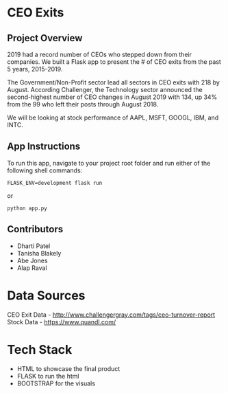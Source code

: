# CEO Exits

## Project Overview

2019 had a record number of CEOs who stepped down from their companies. We built a Flask app to present the # of CEO exits from the past 5 years, 2015-2019.

The Government/Non-Profit sector lead all sectors in CEO exits with 218 by August. According Challenger, the Technology sector announced the second-highest number of CEO changes in August 2019 with 134, up 34% from the 99 who left their posts through August 2018.

We will be looking at stock performance of AAPL, MSFT, GOOGL, IBM, and INTC.

## App Instructions

To run this app, navigate to your project root folder and run either of the following shell commands:
```
FLASK_ENV=development flask run
```
or
```
python app.py
```

## Contributors

* Dharti Patel
* Tanisha Blakely
* Abe Jones
* Alap Raval

# Data Sources

CEO Exit Data - http://www.challengergray.com/tags/ceo-turnover-report
Stock Data - https://www.quandl.com/

# Tech Stack
* HTML to showcase the final product
* FLASK to run the html
* BOOTSTRAP for the visuals